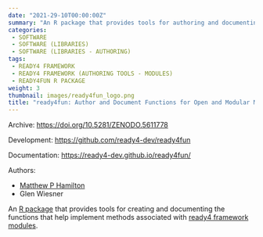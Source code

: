 ```yaml
---
date: "2021-29-10T00:00:00Z"
summary: "An R package that provides tools for authoring and documenting functions that help implement ready4 framework methods..."
categories:
 - SOFTWARE
 - SOFTWARE (LIBRARIES)
 - SOFTWARE (LIBRARIES - AUTHORING)
tags:
 - READY4 FRAMEWORK
 - READY4 FRAMEWORK (AUTHORING TOOLS - MODULES)
 - READY4FUN R PACKAGE
weight: 3
thumbnail: images/ready4fun_logo.png
title: "ready4fun: Author and Document Functions for Open and Modular Mental Health Systems Models"
---
```


Archive: https://doi.org/10.5281/ZENODO.5611778

Development: https://github.com/ready4-dev/ready4fun

Documentation: https://ready4-dev.github.io/ready4fun/

Authors:
 - [Matthew P Hamilton](https://mph-economist.netlify.app/)
 - Glen Wiesner
 
An [R package](../) that provides tools for creating and documenting the functions that help implement methods associated with [ready4 framework](../../project/a_ready4-project/) [modules](../../project/a_ready4-project/modules/).
